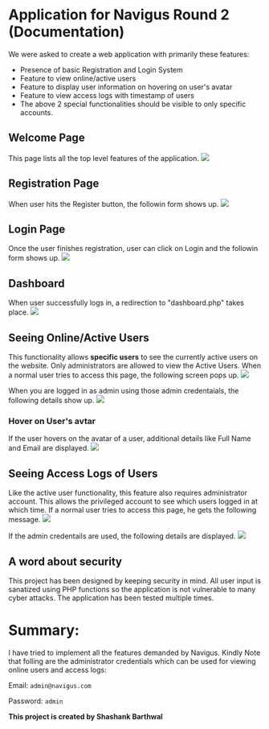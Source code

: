 # Application for Navigus Round 2 (Documentation)

We were asked to create a web application with primarily these features:
* Presence of basic Registration and Login System
* Feature to view online/active users
* Feature to display user information on hovering on user's avatar
* Feature to view access logs with timestamp of users
* The above 2 special functionalities should be visible to only specific accounts.

## Welcome Page
This page lists all the top level features of the application.
![](/media/index.png)



## Registration Page
When user hits the Register button, the followin form shows up.
![](/media/register.png)



## Login Page
Once the user finishes registration, user can click on Login and the followin form shows up.
![](/media/login.png)


## Dashboard
When user successfully logs in, a redirection to "dashboard.php" takes place.
![](/media/dashboard.png)



## Seeing Online/Active Users
This functionality allows **specific users** to see the currently active users on the website.
Only administrators are allowed to view the Active Users. When a normal user tries to access this page, the following screen pops up.
![](/media/online_users_for_others.png)

When you are logged in as admin using those admin credentaials, the following details show up.
![](/media/online_users_for_admin.png)


### Hover on User's avtar
If the user hovers on the avatar of a user, additional details like Full Name and Email are displayed.
![](/media/hover.png)


## Seeing Access Logs of Users
Like the active user functionality, this feature also requires administrator account. 
This allows the privileged account to see which users logged in at which time. If a normal user tries to access this page, he gets the following message.
![](/media/access_logs_for_others.png)

If the admin credentails are used, the following details are displayed.
![](/media/access_logs_for_administrator.png)


## A word about security
This project has been designed by keeping security in mind. All user input is sanatized using PHP functions so the application is not vulnerable to many cyber attacks. The application has been tested multiple times.


# Summary:
I have tried to implement all the features demanded by Navigus. Kindly Note that folling are the administrator credentials which can be used for viewing online users and access logs:

Email: ```admin@navigus.com```


Password: ```admin```

**This project is created by Shashank Barthwal**
